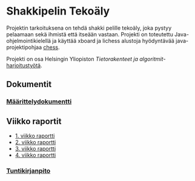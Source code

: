 # Shakkipelin Tekoäly
Projektin tarkoituksena on tehdä shakki pelille tekoäly, joka 
pystyy pelaamaan sekä ihmistä että itseään vastaan.
Projekti on toteutettu Java-ohjelmointikielellä ja käyttää xboard ja
lichess alustoja hyödyntävää java-projektipohjaa [chess](https://github.com/TiraLabra/chess).

Projekti on osa Helsingin Yliopiston *Tietorakenteet ja algoritmit*-[harjoitustyötä](https://studies.helsinki.fi/opintotarjonta/cu/hy-CU-118025627-2020-08-01).

## Dokumentit
### [Määrittelydokumentti](./dokumentit/maarittelydokumentti.md)

## Viikko raportit
* [1. viikko raportti](./dokumentit/viikkoraportti-1.md)
* [2. viikko raportti](./dokumentit/viikkoraportti-2.md)
* [3. viikko raportti](./dokumentit/viikkoraportti-3.md)
* [4. viikko raportti](./dokumentit/viikkoraportti-4.md)

### [Tuntikirjanpito](./dokumentit/tuntikirjanpito.md)

